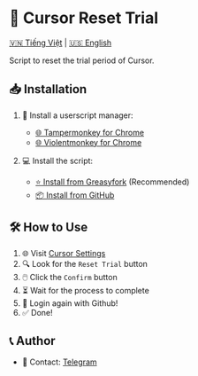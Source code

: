 # 🔄 Cursor Reset Trial

[🇻🇳 Tiếng Việt](README_VI.MD) | [🇺🇸 English](README.MD)

Script to reset the trial period of Cursor.

## 📥 Installation

1. 🔧 Install a userscript manager:
   - [🌐 Tampermonkey for Chrome](https://chromewebstore.google.com/detail/tampermonkey/dhdgffkkebhmkfjojejmpbldmpobfkfo)
   - [🌐 Violentmonkey for Chrome](https://chromewebstore.google.com/detail/violentmonkey/jinjaccalgkegednnccohejagnlnfdag)

2. 💻 Install the script:
   - [⭐ Install from Greasyfork](https://update.greasyfork.org/scripts/521244/Cursor%20Reset%20Trial.user.js) (Recommended)
   - [📦 Install from GitHub](https://raw.githubusercontent.com/ovftank/cursor-reset-trial/refs/heads/main/tampermonkey-script/main.js)

## 🛠 How to Use

1. 🌐 Visit [Cursor Settings](https://www.cursor.com/settings)
2. 🔍 Look for the `Reset Trial` button
3. 🖱️ Click the `Confirm` button
4. ⏳ Wait for the process to complete
5. 🔑 Login again with Github!
6. ✅ Done!

## 📞 Author
- 💬 Contact: [Telegram](https://t.me/ovftank)
